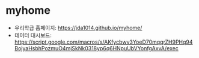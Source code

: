 # myhome

- 우리학급 홈페이지: https://jda1014.github.io/myhome/
- 데이터 대시보드: https://script.google.com/macros/s/AKfycbwv3YoeD70mqqrZH9PHq94BojyaHsbhPozmuO4mjSkNk0318yp6q6HNpuUbVYonfgAxvA/exec
